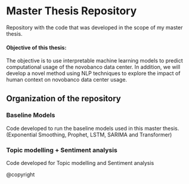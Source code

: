 # Master Thesis Repository
Repository with the code that was developed in the scope of my master thesis.
 
#### Objective of this thesis: 
The objective is to use interpretable machine learning models to predict computational usage of the novobanco data center. In addition, we will develop a novel method using NLP techniques to explore the impact of human context on novobanco data center usage. 
 
## Organization of the repository

### Baseline Models
Code developed to run the baseline models used in this master thesis. (Exponential Smoothing, Prophet, LSTM, SARIMA and Transformer)

### Topic modelling + Sentiment analysis
Code developed for Topic modelling and Sentiment analysis

@copyright
